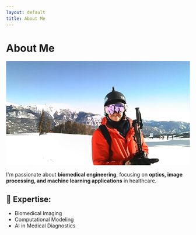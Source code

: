```yaml
---
layout: default
title: About Me
---
```


# About Me

![Profile Picture](/assets/images/profile.jpg)

I'm passionate about **biomedical engineering**, focusing on **optics, image processing, and machine learning applications** in healthcare.

## 📌 Expertise:
- Biomedical Imaging
- Computational Modeling
- AI in Medical Diagnostics
